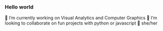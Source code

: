 ### Hello world

🔭 I’m currently working on Visual Analytics and Computer Graphics
🌻 I’m looking to collaborate on fun projects with python or javascript
🧚 she/her
